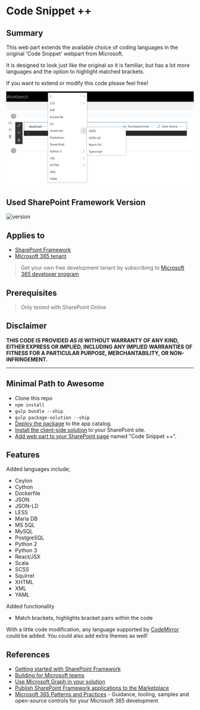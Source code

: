 # Code Snippet ++

## Summary

This web part extends the available choice of coding languages in the original 'Code Snippet' webpart from Microsoft.

It is designed to look just like the original so it is familiar, but has a lot more languages and the option to highlight matched brackets. 

If you want to extend or modify this code please feel free!

![Code Snippet ++ SharePoint Framework client-side web part built using React](./assets/CodeSnippetPlusPlus.png)

## Used SharePoint Framework Version

![version](https://img.shields.io/badge/version-1.11-green.svg)

## Applies to

- [SharePoint Framework](https://aka.ms/spfx)
- [Microsoft 365 tenant](https://docs.microsoft.com/en-us/sharepoint/dev/spfx/set-up-your-developer-tenant)

> Get your own free development tenant by subscribing to [Microsoft 365 developer program](http://aka.ms/o365devprogram)

## Prerequisites

> Only tested with SharePoint Online

## Disclaimer

**THIS CODE IS PROVIDED *AS IS* WITHOUT WARRANTY OF ANY KIND, EITHER EXPRESS OR IMPLIED, INCLUDING ANY IMPLIED WARRANTIES OF FITNESS FOR A PARTICULAR PURPOSE, MERCHANTABILITY, OR NON-INFRINGEMENT.**

---

## Minimal Path to Awesome

- Clone this repo
- `npm install`
- `gulp bundle --ship`
- `gulp package-solution --ship`
- [Deploy the package](https://docs.microsoft.com/en-us/sharepoint/dev/spfx/web-parts/get-started/serve-your-web-part-in-a-sharepoint-page#deploy-the-helloworld-package-to-app-catalog) to the app catalog.
- [Install the client-side solution](https://docs.microsoft.com/en-us/sharepoint/dev/spfx/web-parts/get-started/serve-your-web-part-in-a-sharepoint-page#install-the-client-side-solution-on-your-site) to your SharePoint site.
- [Add web part to your SharePoint page](https://docs.microsoft.com/en-us/sharepoint/dev/spfx/web-parts/get-started/serve-your-web-part-in-a-sharepoint-page#add-the-helloworld-web-part-to-modern-page) named "Code Snippet ++".


## Features

Added languages include;


- Ceylon
- Cython
- Dockerfile
- JSON
- JSON-LD
- LESS
- Maria DB
- MS SQL
- MySQL
- PostgreSQL
- Python 2
- Python 3
- React/JSX
- Scala
- SCSS
- Squirrel
- XHTML
- XML
- YAML

Added functionality

- Match brackets, highlights bracket pairs within the code

With a little code modification, any language supported by [CodeMirror](https://codemirror.net) could be added. You could also add extra themes as well! 

## References

- [Getting started with SharePoint Framework](https://docs.microsoft.com/en-us/sharepoint/dev/spfx/set-up-your-developer-tenant)
- [Building for Microsoft teams](https://docs.microsoft.com/en-us/sharepoint/dev/spfx/build-for-teams-overview)
- [Use Microsoft Graph in your solution](https://docs.microsoft.com/en-us/sharepoint/dev/spfx/web-parts/get-started/using-microsoft-graph-apis)
- [Publish SharePoint Framework applications to the Marketplace](https://docs.microsoft.com/en-us/sharepoint/dev/spfx/publish-to-marketplace-overview)
- [Microsoft 365 Patterns and Practices](https://aka.ms/m365pnp) - Guidance, tooling, samples and open-source controls for your Microsoft 365 development
